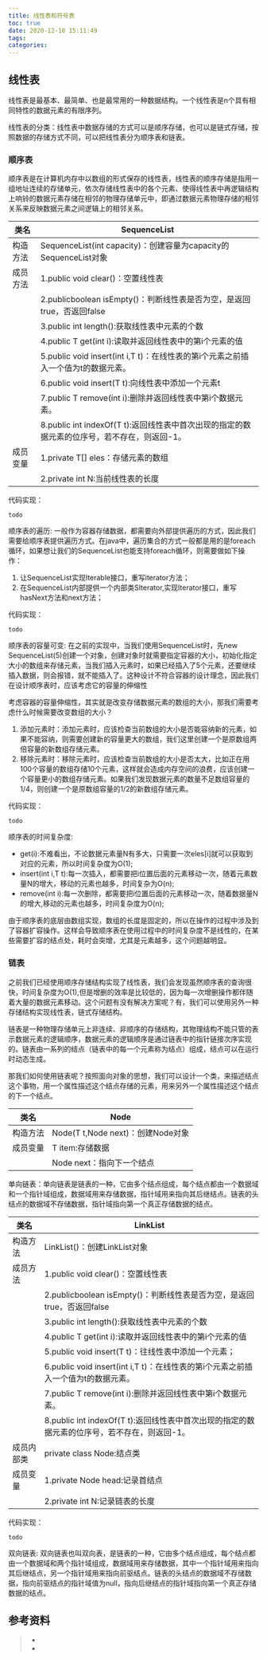 ```yaml
---
title: 线性表和符号表
toc: true
date: 2020-12-18 15:11:49
tags:
categories:
---
```



## 线性表
线性表是最基本、最简单、也是最常用的一种数据结构。一个线性表是n个具有相同特性的数据元素的有限序列。

线性表的分类：线性表中数据存储的方式可以是顺序存储，也可以是链式存储，按照数据的存储方式不同，可以把线性表分为顺序表和链表。

### 顺序表
顺序表是在计算机内存中以数组的形式保存的线性表，线性表的顺序存储是指用一组地址连续的存储单元，依次存储线性表中的各个元素、使得线性表中再逻辑结构上响铃的数据元素存储在相邻的物理存储单元中，即通过数据元素物理存储的相邻关系来反映数据元素之间逻辑上的相邻关系。

类名 | SequenceList
-- | --
构造方法 | SequenceList(int capacity)：创建容量为capacity的SequenceList对象
成员方法    | 1.public void clear()：空置线性表
            | 2.publicboolean isEmpty()：判断线性表是否为空，是返回true，否返回false
        | 3.public int length():获取线性表中元素的个数
        | 4.public T get(int i):读取并返回线性表中的第i个元素的值
        | 5.public void insert(int i,T t)：在线性表的第i个元素之前插入一个值为t的数据元素。
        | 6.public void insert(T t):向线性表中添加一个元素t
        | 7.public T remove(int i):删除并返回线性表中第i个数据元素。
        | 8.public int indexOf(T t):返回线性表中首次出现的指定的数据元素的位序号，若不存在，则返回-1。
成员变量 | 1.private T[] eles：存储元素的数组
        | 2.private int N:当前线性表的长度

代码实现：
```
todo
```

顺序表的遍历: 一般作为容器存储数据，都需要向外部提供遍历的方式，因此我们需要给顺序表提供遍历方式。在java中，遍历集合的方式一般都是用的是foreach循环，如果想让我们的SequenceList也能支持foreach循环，则需要做如下操作：
1. 让SequenceList实现Iterable接口，重写iterator方法；
2. 在SequenceList内部提供一个内部类SIterator,实现Iterator接口，重写hasNext方法和next方法；

代码实现：
```
todo
```

顺序表的容量可变: 在之前的实现中，当我们使用SequenceList时，先new SequenceList(5)创建一个对象，创建对象时就需要指定容器的大小，初始化指定大小的数组来存储元素，当我们插入元素时，如果已经插入了5个元素，还要继续插入数据，则会报错，就不能插入了。这种设计不符合容器的设计理念，因此我们在设计顺序表时，应该考虑它的容量的伸缩性

考虑容器的容量伸缩性，其实就是改变存储数据元素的数组的大小，那我们需要考虑什么时候需要改变数组的大小？
1. 添加元素时：添加元素时，应该检查当前数组的大小是否能容纳新的元素，如果不能容纳，则需要创建新的容量更大的数组，我们这里创建一个是原数组两倍容量的新数组存储元素。
2. 移除元素时：移除元素时，应该检查当前数组的大小是否太大，比如正在用100个容量的数组存储10个元素，这样就会造成内存空间的浪费，应该创建一个容量更小的数组存储元素。如果我们发现数据元素的数量不足数组容量的1/4，则创建一个是原数组容量的1/2的新数组存储元素。

代码实现：
```
todo
```

顺序表的时间复杂度:
- get(i):不难看出，不论数据元素量N有多大，只需要一次eles[i]就可以获取到对应的元素，所以时间复杂度为O(1);
- insert(int i,T t):每一次插入，都需要把i位置后面的元素移动一次，随着元素数量N的增大，移动的元素也越多，时间复杂为O(n);
- remove(int i):每一次删除，都需要把i位置后面的元素移动一次，随着数据量N的增大,移动的元素也越多，时间复杂度为O(n);

由于顺序表的底层由数组实现，数组的长度是固定的，所以在操作的过程中涉及到了容器扩容操作。这样会导致顺序表在使用过程中的时间复杂度不是线性的，在某些需要扩容的结点处，耗时会突增，尤其是元素越多，这个问题越明显。

### 链表
之前我们已经使用顺序存储结构实现了线性表，我们会发现虽然顺序表的查询很快，时间复杂度为O(1),但是增删的效率是比较低的，因为每一次增删操作都伴随着大量的数据元素移动。这个问题有没有解决方案呢？有，我们可以使用另外一种存储结构实现线性表，链式存储结构。

链表是一种物理存储单元上非连续、非顺序的存储结构，其物理结构不能只管的表示数据元素的逻辑顺序，数据元素的逻辑顺序是通过链表中的指针链接次序实现的。链表由一系列的结点（链表中的每一个元素称为结点）组成，结点可以在运行时动态生成。

那我们如何使用链表呢？按照面向对象的思想，我们可以设计一个类，来描述结点这个事物，用一个属性描述这个结点存储的元素，用来另外一个属性描述这个结点的下一个结点。

类名 | Node
-- | --
构造方法 | Node(T t,Node next)：创建Node对象
成员变量 | T item:存储数据
        | Node next：指向下一个结点

单向链表：单向链表是链表的一种，它由多个结点组成，每个结点都由一个数据域和一个指针域组成，数据域用来存储数据，指针域用来指向其后继结点。链表的头结点的数据域不存储数据，指针域指向第一个真正存储数据的结点。

类名 | LinkList
-- | --
构造方法 | LinkList()：创建LinkList对象
成员方法 | 1.public void clear()：空置线性表
        | 2.publicboolean isEmpty()：判断线性表是否为空，是返回true，否返回false
        | 3.public int length():获取线性表中元素的个数
        | 4.public T get(int i):读取并返回线性表中的第i个元素的值
        | 5.public void insert(T t)：往线性表中添加一个元素；
        | 6.public void insert(int i,T t)：在线性表的第i个元素之前插入一个值为t的数据元素。
        | 7.public T remove(int i):删除并返回线性表中第i个数据元素。
        | 8.public int indexOf(T t):返回线性表中首次出现的指定的数据元素的位序号，若不存在，则返回-1。
成员内部类 | private class Node:结点类
成员变量  |  1.private Node head:记录首结点
        | 2.private int N:记录链表的长度

代码实现：
```
todo
```

双向链表: 双向链表也叫双向表，是链表的一种，它由多个结点组成，每个结点都由一个数据域和两个指针域组成，数据域用来存储数据，其中一个指针域用来指向其后继结点，另一个指针域用来指向前驱结点。链表的头结点的数据域不存储数据，指向前驱结点的指针域值为null，指向后继结点的指针域指向第一个真正存储数据的结点。


## 参考资料
> - []()
> - []()
